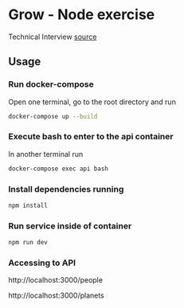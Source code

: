 # Grow - Node exercise
Technical Interview [source](https://github.com/Growmies/node-exercise)

## Usage

### Run docker-compose
Open one terminal, go to the root directory and run
```bash
docker-compose up --build
``` 

### Execute bash to enter to the api container
In another terminal run
```bash
docker-compose exec api bash
``` 

###  Install dependencies running
```bash
npm install
``` 

###  Run service inside of container
```bash
npm run dev
``` 

### Accessing to API
http://localhost:3000/people

http://localhost:3000/planets